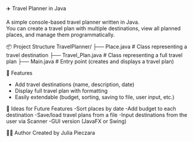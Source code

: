 ✈️ Travel Planner in Java

A simple console-based travel planner written in Java.  
You can create a travel plan with multiple destinations, view all planned places, and manage them programmatically.

📦 Project Structure
TravelPlanner/ ├── Place.java # Class representing a travel destination ├── Travel_Plan.java # Class representing a full travel plan ├── Main.java # Entry point (creates and displays a travel plan)

🚀 Features

- Add travel destinations (name, description, date)
- Display full travel plan with formatting
- Easily extendable (budget, sorting, saving to file, user input, etc.)

🌱 Ideas for Future Features
-Sort places by date
-Add budget to each destination
-Save/load travel plans from a file
-Input destinations from the user via Scanner
-GUI version (JavaFX or Swing)

🧑‍💻 Author
Created by Julia Pieczara
